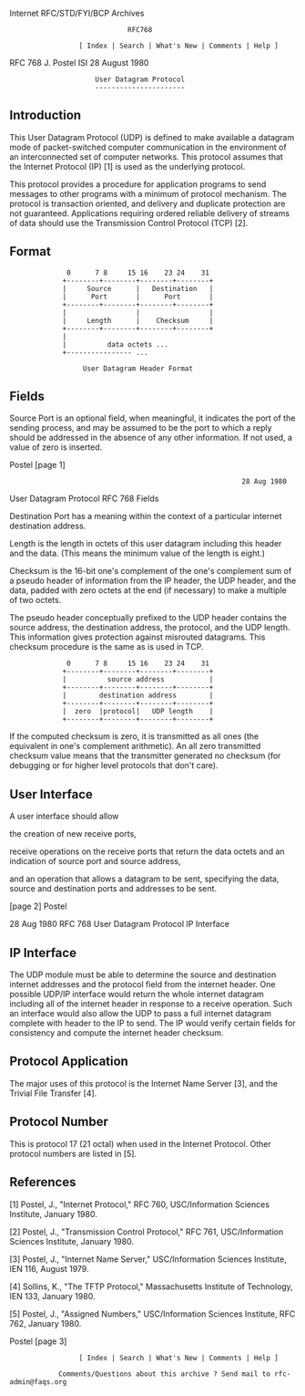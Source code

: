 Internet RFC/STD/FYI/BCP Archives



                                 RFC768

                     [ Index | Search | What's New | Comments | Help ] 



RFC 768                                                        J. Postel
                                                                     ISI
                                                          28 August 1980

                         User Datagram Protocol
                         ----------------------

Introduction
------------

This User Datagram  Protocol  (UDP)  is  defined  to  make  available  a
datagram   mode  of  packet-switched   computer   communication  in  the
environment  of  an  interconnected  set  of  computer  networks.   This
protocol  assumes  that the Internet  Protocol  (IP)  [1] is used as the
underlying protocol.

This protocol  provides  a procedure  for application  programs  to send
messages  to other programs  with a minimum  of protocol mechanism.  The
protocol  is transaction oriented, and delivery and duplicate protection
are not guaranteed.  Applications requiring ordered reliable delivery of
streams of data should use the Transmission Control Protocol (TCP) [2].

Format
------

                  0      7 8     15 16    23 24    31  
                 +--------+--------+--------+--------+ 
                 |     Source      |   Destination   | 
                 |      Port       |      Port       | 
                 +--------+--------+--------+--------+ 
                 |                 |                 | 
                 |     Length      |    Checksum     | 
                 +--------+--------+--------+--------+ 
                 |                                     
                 |          data octets ...            
                 +---------------- ...                 

                      User Datagram Header Format

Fields
------

Source Port is an optional field, when meaningful, it indicates the port
of the sending  process,  and may be assumed  to be the port  to which a
reply should  be addressed  in the absence of any other information.  If
not used, a value of zero is inserted.

Postel                                                          [page 1]

                                                             28 Aug 1980
User Datagram Protocol                                           RFC 768
Fields

Destination  Port has a meaning  within  the  context  of  a  particular
internet destination address.

Length  is the length  in octets  of this user datagram  including  this
header  and the data.   (This  means  the minimum value of the length is
eight.)

Checksum is the 16-bit one's complement of the one's complement sum of a
pseudo header of information from the IP header, the UDP header, and the
data,  padded  with zero octets  at the end (if  necessary)  to  make  a
multiple of two octets.

The pseudo  header  conceptually prefixed to the UDP header contains the
source  address,  the destination  address,  the protocol,  and the  UDP
length.   This information gives protection against misrouted datagrams.
This checksum procedure is the same as is used in TCP.

                  0      7 8     15 16    23 24    31 
                 +--------+--------+--------+--------+
                 |          source address           |
                 +--------+--------+--------+--------+
                 |        destination address        |
                 +--------+--------+--------+--------+
                 |  zero  |protocol|   UDP length    |
                 +--------+--------+--------+--------+

If the computed  checksum  is zero,  it is transmitted  as all ones (the
equivalent  in one's complement  arithmetic).   An all zero  transmitted
checksum  value means that the transmitter  generated  no checksum  (for
debugging or for higher level protocols that don't care).

User Interface
--------------

A user interface should allow

  the creation of new receive ports,

  receive  operations  on the receive  ports that return the data octets
  and an indication of source port and source address,

  and an operation  that allows  a datagram  to be sent,  specifying the
  data, source and destination ports and addresses to be sent.

[page 2]                                                          Postel

28 Aug 1980
RFC 768                                           User Datagram Protocol
                                                            IP Interface

IP Interface
-------------

The UDP module  must be able to determine  the  source  and  destination
internet addresses and the protocol field from the internet header.  One
possible  UDP/IP  interface  would return  the whole  internet  datagram
including all of the internet header in response to a receive operation.
Such an interface  would  also allow  the UDP to pass  a  full  internet
datagram  complete  with header  to the IP to send.  The IP would verify
certain fields for consistency and compute the internet header checksum.

Protocol Application
--------------------

The major uses of this protocol is the Internet Name Server [3], and the
Trivial File Transfer [4].

Protocol Number
---------------

This is protocol  17 (21 octal)  when used  in  the  Internet  Protocol.
Other protocol numbers are listed in [5].

References
----------

[1]     Postel,   J.,   "Internet  Protocol,"  RFC 760,  USC/Information
        Sciences Institute, January 1980.

[2]     Postel,    J.,   "Transmission   Control   Protocol,"   RFC 761,
        USC/Information Sciences Institute, January 1980.

[3]     Postel,  J.,  "Internet  Name Server,"  USC/Information Sciences
        Institute, IEN 116, August 1979.

[4]     Sollins,  K.,  "The TFTP Protocol,"  Massachusetts  Institute of
        Technology, IEN 133, January 1980.

[5]     Postel,   J.,   "Assigned   Numbers,"  USC/Information  Sciences
        Institute, RFC 762, January 1980.

Postel                                                          [page 3]



                     [ Index | Search | What's New | Comments | Help ] 

                Comments/Questions about this archive ? Send mail to rfc-admin@faqs.org 

